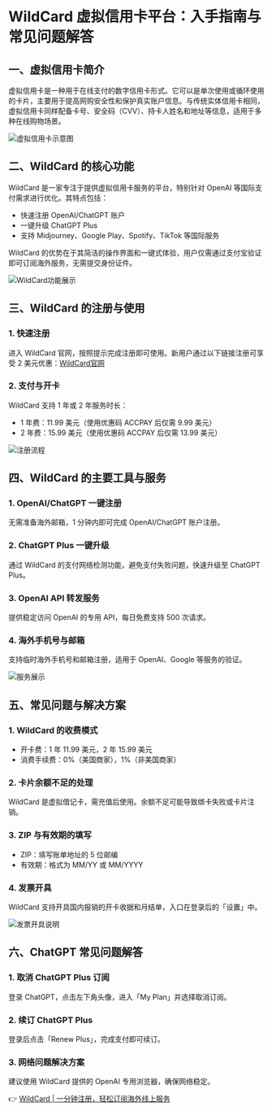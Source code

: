 # WildCard 虚拟信用卡平台：入手指南与常见问题解答

## 一、虚拟信用卡简介
虚拟信用卡是一种用于在线支付的数字信用卡形式。它可以是单次使用或循环使用的卡片，主要用于提高网购安全性和保护真实账户信息。与传统实体信用卡相同，虚拟信用卡同样配备卡号、安全码（CVV）、持卡人姓名和地址等信息，适用于多种在线购物场景。

![虚拟信用卡示意图](https://bbtdd.com/img/647819600963.webp)

## 二、WildCard 的核心功能
WildCard 是一家专注于提供虚拟信用卡服务的平台，特别针对 OpenAI 等国际支付需求进行优化。其特点包括：
- 快速注册 OpenAI/ChatGPT 账户
- 一键升级 ChatGPT Plus
- 支持 Midjourney、Google Play、Spotify、TikTok 等国际服务

WildCard 的优势在于其简洁的操作界面和一键式体验，用户仅需通过支付宝验证即可订阅海外服务，无需提交身份证件。

![WildCard功能展示](https://bbtdd.com/img/163351901699121.webp)

## 三、WildCard 的注册与使用

### 1. 快速注册
进入 WildCard 官网，按照提示完成注册即可使用。新用户通过以下链接注册可享受 2 美元优惠：[WildCard官网](https://bbtdd.com/WildCard)

### 2. 支付与开卡
WildCard 支持 1 年或 2 年服务时长：
- 1 年费：11.99 美元（使用优惠码 ACCPAY 后仅需 9.99 美元）
- 2 年费：15.99 美元（使用优惠码 ACCPAY 后仅需 13.99 美元）

![注册流程](https://bbtdd.com/img/889951177.webp)

## 四、WildCard 的主要工具与服务

### 1. OpenAI/ChatGPT 一键注册
无需准备海外邮箱，1 分钟内即可完成 OpenAI/ChatGPT 账户注册。

### 2. ChatGPT Plus 一键升级
通过 WildCard 的支付网络检测功能，避免支付失败问题，快速升级至 ChatGPT Plus。

### 3. OpenAI API 转发服务
提供稳定访问 OpenAI 的专用 API，每日免费支持 500 次请求。

### 4. 海外手机号与邮箱
支持临时海外手机号和邮箱注册，适用于 OpenAI、Google 等服务的验证。

![服务展示](https://bbtdd.com/img/769138577.webp)

## 五、常见问题与解决方案

### 1. WildCard 的收费模式
- 开卡费：1 年 11.99 美元，2 年 15.99 美元
- 消费手续费：0%（美国商家），1%（非美国商家）

### 2. 卡片余额不足的处理
WildCard 是虚拟借记卡，需充值后使用。余额不足可能导致绑卡失败或卡片注销。

### 3. ZIP 与有效期的填写
- ZIP：填写账单地址的 5 位邮编
- 有效期：格式为 MM/YY 或 MM/YYYY

### 4. 发票开具
WildCard 支持开具国内报销的开卡收据和月结单，入口在登录后的「设置」中。

![发票开具说明](https://bbtdd.com/img/99317997631122.webp)

## 六、ChatGPT 常见问题解答

### 1. 取消 ChatGPT Plus 订阅
登录 ChatGPT，点击左下角头像，进入「My Plan」并选择取消订阅。

### 2. 续订 ChatGPT Plus
登录后点击「Renew Plus」，完成支付即可续订。

### 3. 网络问题解决方案
建议使用 WildCard 提供的 OpenAI 专用浏览器，确保网络稳定。

👉 [WildCard | 一分钟注册，轻松订阅海外线上服务](https://bbtdd.com/WildCard)